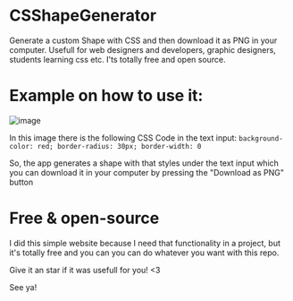 # CSShapeGenerator
Generate a custom Shape with CSS and then download it as PNG in your computer. Usefull for web designers and developers, graphic designers, students learning css etc. I'ts totally free and open source.

# Example on how to use it:
![image](https://github.com/RazorOnDev/CSShapeGenerator/assets/74922874/c33d33c4-f252-4843-9c98-e49d4edcacb5)

In this image there is the following CSS Code in the text input:
`background-color: red;
border-radius: 30px;
border-width: 0`

So, the app generates a shape with that styles under the text input which you can download it in your computer by pressing the "Download as PNG" button

# Free & open-source
I did this simple website because I need that functionality in a project, but it's totally free and you can you can do whatever you want with this repo.

Give it an star if it was usefull for you! <3

See ya!

